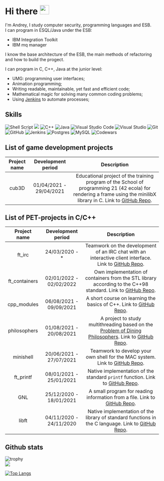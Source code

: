 # Hi there <img src="https://raw.githubusercontent.com/MartinHeinz/MartinHeinz/master/wave.gif" width="30px">
I'm Andrey, I study computer security, programming languages and ESB.    
I can program in ESQL/Java under the ESB:    
* IBM Integration Toolkit
* IBM mq manager

I know the base architecture of the ESB, the main methods of refactoring and how to build the progect.

I can program in C, C++, Java at the junior level:

* UMG: programming user interfaces;  
* Animation programming;  
* Writing readable, maintainable, yet fast and efficient code;  
* Mathematical magic for solving many common coding problems;   
* Using [Jenkins](https://www.jenkins.io) to automate processes;  
<!-- * Creating automation tests;  -->

## Skills
![Shell Script](https://img.shields.io/badge/shell_script-%23121011.svg?style=for-the-badge&logo=gnu-bash&logoColor=white) <img src="https://img.shields.io/badge/c-%2300599C.svg?style=for-the-badge&logo=c&logoColor=white"/> <img alt="C++" src="https://img.shields.io/badge/c++-%2300599C.svg?style=for-the-badge&logo=c%2B%2B&logoColor=white"/> ![Java](https://img.shields.io/badge/java-%23ED8B00.svg?style=for-the-badge&logo=java&logoColor=white) <img alt="Visual Studio Code" src="https://img.shields.io/badge/VisualStudioCode-0078d7.svg?style=for-the-badge&logo=visual-studio-code&logoColor=white"/> <img alt="Visual Studio" src="https://img.shields.io/badge/VisualStudio-5C2D91.svg?style=for-the-badge&logo=visual-studio&logoColor=white"/> <img alt="Git" src="https://img.shields.io/badge/git-%23F05033.svg?style=for-the-badge&logo=git&logoColor=white"/> ![GitHub](https://img.shields.io/badge/github-%23121011.svg?style=for-the-badge&logo=github&logoColor=white) <img alt="Jenkins" src="https://img.shields.io/badge/jenkins-%232C5263.svg?style=for-the-badge&logo=jenkins&logoColor=white"/> ![Postgres](https://img.shields.io/badge/postgres-%23316192.svg?style=for-the-badge&logo=postgresql&logoColor=white) ![MySQL](https://img.shields.io/badge/mysql-%2300f.svg?style=for-the-badge&logo=mysql&logoColor=white) ![Codewars](https://img.shields.io/badge/Codewars-B1361E?style=for-the-badge&logo=codewars&logoColor=grey) 
## List of game development projects
| Project name | Development period | Description |
|:------------:|:------------------:|:-----------:|
| cub3D | 01/04/2021 - 29/04/2021 | Educational project of the training program of the School of programming 21 (42 ecola) for rendering a frame using the minilibX library in C. Link to [GitHub Repo](https://github.com/luchikAR/cub3d). |

## List of PET-projects in С/C++
| Project name | Development period | Description |
|:------------:|:------------------:|:-----------:|
| ft_irc | 24/03/2020 - * | Teamwork on the development of an IRC chat with an interactive client interface. Link to [GitHub Repo](https://github.com/luchikAR/ft_irc). |
| ft_containers | 02/01/2022 - 02/02/2022 | Own implementation of containers from the STL library according to the C++98 standard. Link to [GitHub Repo](https://github.com/luchikAR/ft_containers). |
| cpp_modules | 06/08/2021 - 09/09/2021 | A short course on learning the basics of C++. Link to [GitHub Repo](https://github.com/luchikAR/cpp_modules). |
| philosophers | 01/08/2021 - 20/08/2021 | A project to study multithreading based on the [Problem of Dining Philosophers](https://en.wikipedia.org/wiki/Dining_philosophers_problem). Link to [GitHub Repo](https://github.com/luchikAR/Philosophers). |
| minishell | 20/06/2021 - 27/07/2021 | Teamwork to develop your own shell for the MAC system. Link to [GitHub Repo](https://github.com/luchikAR/mini-Shell). |
| ft_printf | 08/01/2021 - 25/01/2021 | Native implementation of the standard `printf` function. Link to [GitHub Repo](https://github.com/luchikAR/ft_printf). |
| GNL | 25/12/2020 - 18/01/2021 | A small program for reading information from a file. Link to [GitHub Repo](https://github.com/luchikAR/GNL). |
| libft | 04/11/2020 - 24/11/2020 | Native implementation of the library of standard functions in the C language. Link to [GitHub Repo](https://github.com/luchikAR/libft). |

<!--
## Certificates
* [Unreal Engine C++ Developer: Learn C++ and Make Video Games](https://www.udemy.com/certificate/UC-20cb3b99-391c-4aaf-be7a-3da38396187a/)  
* [Unreal Engine — полное руководство по разработке на С++](https://www.udemy.com/certificate/UC-8069876f-be89-4c90-bd60-2f252de0d248/)  
* [Unreal Engine Blueprint Game Developer](https://www.udemy.com/certificate/UC-c52ab5f1-e36a-4325-96ef-77bbe6386be1/)  
* [Unreal C++ Multiplayer Master: Intermediate Game Development](https://www.udemy.com/certificate/UC-af6c1691-b143-4a2c-a23e-77106198e55b/)

## Codewarrior Profile Badges
<img src="https://www.codewars.com/users/markveligod/badges/large">
 -->
## Github stats
![trophy](https://github-profile-trophy.vercel.app/?username=luchikAR&theme=onedark)  
![](https://komarev.com/ghpvc/?username=luchikAR&color=grey)

[![Top Langs](https://github-readme-stats.vercel.app/api/top-langs/?username=luchikAR&layout=compact)](https://github.com/luchikAR/github-readme-stats)

<!--
**luchikAR/luchikAR** is a ✨ _special_ ✨ repository because its `README.md` (this file) appears on your GitHub profile.

Here are some ideas to get you started:

- 🔭 I’m currently working on ...
- 🌱 I’m currently learning ...
- 👯 I’m looking to collaborate on ...
- 🤔 I’m looking for help with ...
- 💬 Ask me about ...
- 📫 How to reach me: ...
- 😄 Pronouns: ...
- ⚡ Fun fact: ...
-->
